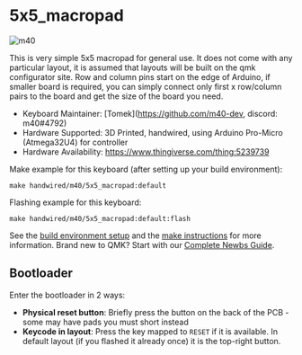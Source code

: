 # 5x5_macropad

![m40](https://i.imgur.com/bWXH3FVl.jpeg)

This is very simple 5x5 macropad for general use. It does not come with any particular layout, it is assumed that layouts will be built on the qmk configurator site. Row and column pins start on the edge of Arduino, if smaller board is required, you can simply connect only first x row/column pairs to the board and get the size of the board you need.

* Keyboard Maintainer: [Tomek](https://github.com/m40-dev, discord: m40#4792)
* Hardware Supported: 3D Printed, handwired, using Arduino Pro-Micro (Atmega32U4) for controller
* Hardware Availability: https://www.thingiverse.com/thing:5239739

Make example for this keyboard (after setting up your build environment):

    make handwired/m40/5x5_macropad:default

Flashing example for this keyboard:

    make handwired/m40/5x5_macropad:default:flash

See the [build environment setup](https://docs.qmk.fm/#/getting_started_build_tools) and the [make instructions](https://docs.qmk.fm/#/getting_started_make_guide) for more information. Brand new to QMK? Start with our [Complete Newbs Guide](https://docs.qmk.fm/#/newbs).

## Bootloader

Enter the bootloader in 2 ways:

* **Physical reset button**: Briefly press the button on the back of the PCB - some may have pads you must short instead
* **Keycode in layout**: Press the key mapped to `RESET` if it is available. In default layout (if you flashed it already once) it is the top-right button.
